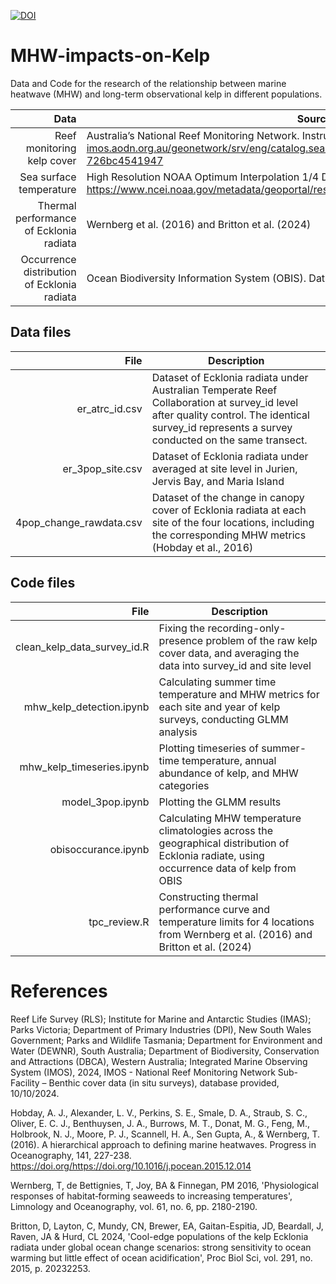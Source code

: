 [![DOI](https://zenodo.org/badge/759275381.svg)](https://doi.org/10.5281/zenodo.15009284)
# MHW-impacts-on-Kelp
Data and Code for the research of the relationship between marine heatwave (MHW) and long-term observational kelp in different populations.

| Data | Source |
|-----:|---------------|
| Reef monitoring kelp cover | Australia’s National Reef Monitoring Network. Instruction: https://catalogue-imos.aodn.org.au/geonetwork/srv/eng/catalog.search#/metadata/ec424e4f-0f55-41a5-a3f2-726bc4541947 |
| Sea surface temperature | High Resolution NOAA Optimum Interpolation 1/4 Degree Daily SST (OISST) Analysis, Version 2. https://www.ncei.noaa.gov/metadata/geoportal/rest/metadata/item/gov.noaa.ncdc:C00844/html |
| Thermal performance of Ecklonia radiata | Wernberg et al. (2016) and Britton et al. (2024) |
| Occurrence distribution of Ecklonia radiata | Ocean Biodiversity Information System (OBIS). Data access from https://github.com/iobis/robis |

## Data files
| File | Description |
|-----:|---------------|
| er_atrc_id.csv | Dataset of Ecklonia radiata under Australian Temperate Reef Collaboration at survey_id level after quality control. The identical survey_id represents a survey conducted on the same transect.  |
| er_3pop_site.csv | Dataset of Ecklonia radiata under averaged at site level in Jurien, Jervis Bay, and Maria Island |
| 4pop_change_rawdata.csv | Dataset of the change in canopy cover of Ecklonia radiata at each site of the four locations, including the corresponding MHW metrics (Hobday et al., 2016)|

## Code files
| File | Description |
|-----:|---------------|
| clean_kelp_data_survey_id.R | Fixing the recording-only-presence problem of the raw kelp cover data, and averaging the data into survey_id and site level |
| mhw_kelp_detection.ipynb | Calculating summer time temperature and MHW metrics for each site and year of kelp surveys, conducting GLMM analysis |
| mhw_kelp_timeseries.ipynb | Plotting timeseries of summer-time temperature, annual abundance of kelp, and MHW categories |
| model_3pop.ipynb | Plotting the GLMM results |
| obisoccurance.ipynb | Calculating MHW temperature climatologies across the geographical distribution of Ecklonia radiate, using occurrence data of kelp from OBIS |
| tpc_review.R | Constructing thermal performance curve and temperature limits for 4 locations from Wernberg et al. (2016) and Britton et al. (2024) |

# References
Reef Life Survey (RLS); Institute for Marine and Antarctic Studies (IMAS); Parks Victoria; Department of Primary Industries (DPI), New South Wales Government; Parks and Wildlife Tasmania; Department for Environment and Water (DEWNR), South Australia; Department of Biodiversity, Conservation and Attractions (DBCA), Western Australia; Integrated Marine Observing System (IMOS), 2024, IMOS - National Reef Monitoring Network Sub-Facility – Benthic cover data (in situ surveys), database provided, 10/10/2024.

Hobday, A. J., Alexander, L. V., Perkins, S. E., Smale, D. A., Straub, S. C., Oliver, E. C. J., Benthuysen, J. A., Burrows, M. T., Donat, M. G., Feng, M., Holbrook, N. J., Moore, P. J., Scannell, H. A., Sen Gupta, A., & Wernberg, T. (2016). A hierarchical approach to defining marine heatwaves. Progress in Oceanography, 141, 227-238. https://doi.org/https://doi.org/10.1016/j.pocean.2015.12.014 

Wernberg, T, de Bettignies, T, Joy, BA & Finnegan, PM 2016, 'Physiological responses of habitat‐forming seaweeds to increasing temperatures', Limnology and Oceanography, vol. 61, no. 6, pp. 2180-2190.

Britton, D, Layton, C, Mundy, CN, Brewer, EA, Gaitan-Espitia, JD, Beardall, J, Raven, JA & Hurd, CL 2024, 'Cool-edge populations of the kelp Ecklonia radiata under global ocean change scenarios: strong sensitivity to ocean warming but little effect of ocean acidification', Proc Biol Sci, vol. 291, no. 2015, p. 20232253.
